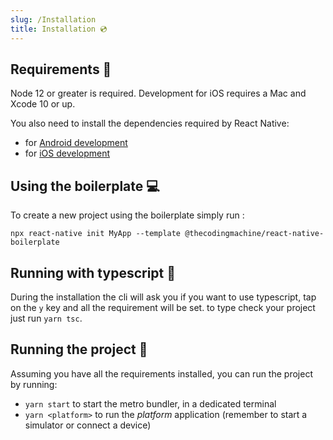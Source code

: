 ```yaml
---
slug: /Installation
title: Installation 💿
---
```


## Requirements 🎒

Node 12 or greater is required. Development for iOS requires a Mac and Xcode 10 or up.

You also need to install the dependencies required by React Native:

- for [Android development](https://facebook.github.io/react-native/docs/getting-started.html#installing-dependencies-3)
- for [iOS development](https://facebook.github.io/react-native/docs/getting-started.html#installing-dependencies)

## Using the boilerplate 💻

To create a new project using the boilerplate simply run :

```
npx react-native init MyApp --template @thecodingmachine/react-native-boilerplate
```

## Running with typescript 💙

During the installation the cli will ask you if you want to use typescript, tap on the `y` key and all the requirement will be set.
to type check your project just run `yarn tsc`.

## Running the project 📲

Assuming you have all the requirements installed, you can run the project by running:

- `yarn start` to start the metro bundler, in a dedicated terminal
- `yarn <platform>` to run the *platform* application (remember to start a simulator or connect a device)
